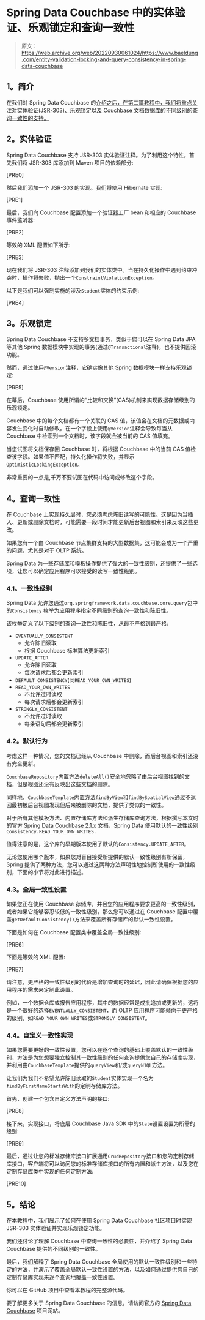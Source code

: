 # Spring Data Couchbase 中的实体验证、乐观锁定和查询一致性

> 原文：<https://web.archive.org/web/20220930061024/https://www.baeldung.com/entity-validation-locking-and-query-consistency-in-spring-data-couchbase>

## **1。简介**

在我们对 Spring Data Couchbase 的[介绍之后，在第二篇教程中，我们将重点关注对实体验证(JSR-303)、乐观锁定以及 Couchbase 文档数据库的不同级别的查询一致性的支持。](/web/20220628151411/https://www.baeldung.com/spring-data-couchbase)

## **2。实体验证**

Spring Data Couchbase 支持 JSR-303 实体验证注释。为了利用这个特性，首先我们将 JSR-303 库添加到 Maven 项目的依赖部分:

[PRE0]

然后我们添加一个 JSR-303 的实现。我们将使用 Hibernate 实现:

[PRE1]

最后，我们向 Couchbase 配置添加一个验证器工厂 bean 和相应的 Couchbase 事件监听器:

[PRE2]

等效的 XML 配置如下所示:

[PRE3]

现在我们将 JSR-303 注释添加到我们的实体类中。当在持久化操作中遇到约束冲突时，操作将失败，抛出一个`ConstraintViolationException`。

以下是我们可以强制实施的涉及`Student`实体的约束示例:

[PRE4]

## **3。乐观锁定**

Spring Data Couchbase 不支持多文档事务，类似于您可以在 Spring Data JPA 等其他 Spring 数据模块中实现的事务(通过`@Transactional`注释)，也不提供回滚功能。

然而，通过使用`@Version`注释，它确实像其他 Spring 数据模块一样支持乐观锁定:

[PRE5]

在幕后，Couchbase 使用所谓的“比较和交换”(CAS)机制来实现数据存储级别的乐观锁定。

Couchbase 中的每个文档都有一个关联的 CAS 值，该值会在文档的元数据或内容发生变化时自动修改。在一个字段上使用`@Version`注释会导致每当从 Couchbase 中检索到一个文档时，该字段就会被当前的 CAS 值填充。

当您试图将文档保存回 Couchbase 时，将根据 Couchbase 中的当前 CAS 值检查该字段。如果值不匹配，持久化操作将失败，并显示`OptimisticLockingException`。

非常重要的一点是,千万不要试图在代码中访问或修改这个字段。

## **4。查询一致性**

在 Couchbase 上实现持久层时，您必须考虑陈旧读写的可能性。这是因为当插入、更新或删除文档时，可能需要一段时间才能更新后台视图和索引来反映这些更改。

如果您有一个由 Couchbase 节点集群支持的大型数据集，这可能会成为一个严重的问题，尤其是对于 OLTP 系统。

Spring Data 为一些存储库和模板操作提供了强大的一致性级别，还提供了一些选项，让您可以确定应用程序可以接受的读写一致性级别。

### **4.1。一致性级别**

Spring Data 允许您通过`org.springframework.data.couchbase.core.query`包中的`Consistency` 枚举为应用程序指定不同级别的查询一致性和陈旧性。

该枚举定义了以下级别的查询一致性和陈旧性，从最不严格到最严格:

*   `EVENTUALLY_CONSISTENT`
    *   允许陈旧读取
    *   根据 Couchbase 标准算法更新索引
*   `UPDATE_AFTER`
    *   允许陈旧读取
    *   每次请求后都会更新索引
*   `DEFAULT_CONSISTENCY`(同`READ_YOUR_OWN_WRITES`)
*   `READ_YOUR_OWN_WRITES`
    *   不允许过时读取
    *   每次请求后都会更新索引
*   `STRONGLY_CONSISTENT`
    *   不允许过时读取
    *   每条语句后都会更新索引

### **4.2。默认行为**

考虑这样一种情况，您的文档已经从 Couchbase 中删除，而后台视图和索引还没有完全更新。

`CouchbaseRepository`内置方法`deleteAll()`安全地忽略了由后台视图找到的文档，但是视图还没有反映出这些文档的删除。

同样地，`CouchbaseTemplate`内置方法`findByView`和`findBySpatialView`通过不返回最初被后台视图发现但后来被删除的文档，提供了类似的一致性。

对于所有其他模板方法、内置存储库方法和派生存储库查询方法，根据撰写本文时的官方 Spring Data Couchbase 2.1.x 文档，Spring Data 使用默认的一致性级别`Consistency.READ_YOUR_OWN_WRITES.`

值得注意的是，这个库的早期版本使用了默认的`Consistency.UPDATE_AFTER`。

无论您使用哪个版本，如果您对盲目接受所提供的默认一致性级别有所保留，Spring 提供了两种方法，您可以通过这两种方法声明性地控制所使用的一致性级别，下面的小节将对此进行描述。

### **4.3。全局一致性设置**

如果您正在使用 Couchbase 存储库，并且您的应用程序要求更高的一致性级别，或者如果它能够容忍较低的一致性级别，那么您可以通过在 Couchbase 配置中覆盖`getDefaultConsistency()`方法来覆盖所有存储库的默认一致性设置。

下面是如何在 Couchbase 配置类中覆盖全局一致性级别:

[PRE6]

下面是等效的 XML 配置:

[PRE7]

请注意，更严格的一致性级别的代价是增加查询时的延迟，因此请确保根据您的应用程序的需求来定制此设置。

例如，一个数据仓库或报告应用程序，其中的数据经常是成批追加或更新的，这将是一个很好的选择`EVENTUALLY_CONSISTENT`，而 OLTP 应用程序可能倾向于更严格的级别，如`READ_YOUR_OWN_WRITES`或`STRONGLY_CONSISTENT`。

### 4.4。自定义一致性实现

如果您需要更好的一致性设置，您可以在逐个查询的基础上覆盖默认的一致性级别，方法是为您想要独立控制其一致性级别的任何查询提供您自己的存储库实现，并利用由`CouchbaseTemplate`提供的`queryView`和/或`queryN1QL`方法。

让我们为我们不希望允许陈旧读取的`Student`实体实现一个名为`findByFirstNameStartsWith`的定制存储库方法。

首先，创建一个包含自定义方法声明的接口:

[PRE8]

接下来，实现接口，将底层 Couchbase Java SDK 中的`Stale`设置设置为所需的级别:

[PRE9]

最后，通过让您的标准存储库接口扩展通用`CrudRepository`接口和您的定制存储库接口，客户端将可以访问您的标准存储库接口的所有内置和派生方法，以及您在定制存储库类中实现的任何定制方法:

[PRE10]

## **5。结论**

在本教程中，我们展示了如何在使用 Spring Data Couchbase 社区项目时实现 JSR-303 实体验证并实现乐观锁定功能。

我们还讨论了理解 Couchbase 中查询一致性的必要性，并介绍了 Spring Data Couchbase 提供的不同级别的一致性。

最后，我们解释了 Spring Data Couchbase 全局使用的默认一致性级别和一些特定的方法，并演示了覆盖全局默认一致性设置的方法，以及如何通过提供您自己的定制存储库实现来逐个查询地覆盖一致性设置。

你可以在 GitHub 项目中查看本教程的完整源代码。

要了解更多关于 Spring Data Couchbase 的信息，请访问官方的 [Spring Data Couchbase](https://web.archive.org/web/20220628151411/https://projects.spring.io/spring-data-couchbase/) 项目网站。